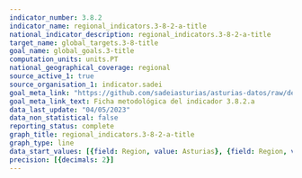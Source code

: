 ```yaml
---
indicator_number: 3.8.2
indicator_name: regional_indicators.3-8-2-a-title
national_indicator_description: regional_indicators.3-8-2-a-title
target_name: global_targets.3-8-title
goal_name: global_goals.3-title
computation_units: units.PT
national_geographical_coverage: regional
source_active_1: true
source_organisation_1: indicator.sadei
goal_meta_link: "https://github.com/sadeiasturias/asturias-datos/raw/develop/descargas/metodologia/3.8.2.a.pdf"
goal_meta_link_text: Ficha metodológica del indicador 3.8.2.a
data_last_update: "04/05/2023"
data_non_statistical: false
reporting_status: complete
graph_title: regional_indicators.3-8-2-a-title
graph_type: line
data_start_values: [{field: Region, value: Asturias}, {field: Region, value: España}]
precision: [{decimals: 2}]
---
```

